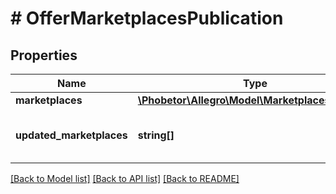 # # OfferMarketplacesPublication

## Properties

Name | Type | Description | Notes
------------ | ------------- | ------------- | -------------
**marketplaces** | [**\Phobetor\Allegro\Model\MarketplacesVisibility**](MarketplacesVisibility.md) |  |
**updated_marketplaces** | **string[]** | List of marketplaces with updated visibility. |

[[Back to Model list]](../../README.md#models) [[Back to API list]](../../README.md#endpoints) [[Back to README]](../../README.md)

